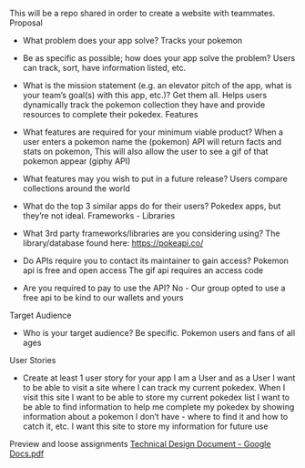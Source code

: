 This will be a repo shared in order to create a website with teammates.
Proposal

- What problem does your app solve?
Tracks your pokemon

- Be as specific as possible; how does your app solve the problem?
Users can track, sort, have information listed, etc. 

- What is the mission statement (e.g. an elevator pitch of the app, what is your team’s goal(s) with this app, etc.)?
Get them all. Helps users dynamically track the pokemon collection they have and provide resources to complete their pokedex.
Features

- What features are required for your minimum viable product?
When a user enters a pokemon name the (pokemon) API will return facts and stats on pokemon, 
This will also allow the user to see a gif of that pokemon appear (giphy API) 

- What features may you wish to put in a future release?
Users compare collections around the world

- What do the top 3 similar apps do for their users?
Pokedex apps, but they’re not ideal.
Frameworks - Libraries

- What 3rd party frameworks/libraries are you considering using?
The library/database found here: https://pokeapi.co/

- Do APIs require you to contact its maintainer to gain access?
Pokemon api is free and open access 
The gif api requires an access code

- Are you required to pay to use the API? 
No - Our group opted to use a free api to be kind to our wallets and yours

Target Audience

- Who is your target audience? Be specific.
Pokemon users and fans of all ages


User Stories

- Create at least 1 user story for your app
I am a User and as a User I want to be able to visit a site where I can track my current pokedex.
When I visit this site I want to be able to store my current pokedex list
I want to be able to find information to help me complete my pokedex by showing information about a pokemon I don’t have - where to find it and how to catch it, etc. 
I want this site to store my information for future use

Preview and loose assignments 
[Technical Design Document - Google Docs.pdf](https://github.com/mayaj0yce/pokemon-info/files/11560126/Technical.Design.Document.-.Google.Docs.pdf)


